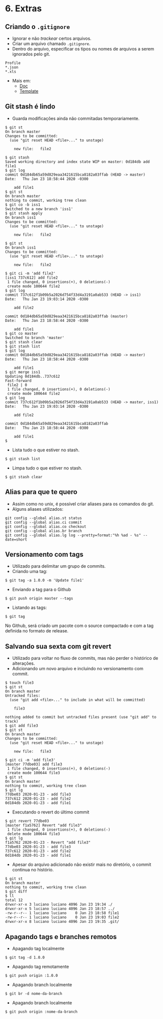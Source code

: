 # 6. Extras

## Criando o `.gitignore`

- Ignorar e não *trackear* certos arquivos.
- Criar um arquivo chamado `.gitignore`.
- Dentro do arquivo, especificar os tipos ou nomes de arquivos a serem ignorados pelo git.

```
Profile
*.json
*.xls

```

- Mais em:
	- [Doc](https://git-scm.com/docs/gitignore)
	- [Template](https://github.com/github/gitignore)

## Git stash é lindo

- Guarda modificações ainda não commitadas temporariamente.

```
$ git st
On branch master
Changes to be committed:
  (use "git reset HEAD <file>..." to unstage)

	new file:   file2

$ git stash
Saved working directory and index state WIP on master: 0d184db add file1
$ git log
commit 0d184db65a59d829eaa3421615bca8182a03ffab (HEAD -> master)
Date:   Thu Jan 23 18:58:44 2020 -0300

    add file1
$ git st
On branch master
nothing to commit, working tree clean
$ git co -b iss1
Switched to a new branch 'iss1'
$ git stash apply
On branch iss1
Changes to be committed:
  (use "git reset HEAD <file>..." to unstage)

	new file:   file2

$ git st
On branch iss1
Changes to be committed:
  (use "git reset HEAD <file>..." to unstage)

	new file:   file2

$ git ci -m 'add file2'
[iss1 737c612] add file2
 1 file changed, 0 insertions(+), 0 deletions(-)
 create mode 100644 file2
$ git log
commit 737c612f1b09b5a2026d754f33d4a3191a0ab533 (HEAD -> iss1)
Date:   Thu Jan 23 19:03:14 2020 -0300

    add file2

commit 0d184db65a59d829eaa3421615bca8182a03ffab (master)
Date:   Thu Jan 23 18:58:44 2020 -0300

    add file1
$ git co master 
Switched to branch 'master'
$ git stash clear
$ git stash list
$ git log
commit 0d184db65a59d829eaa3421615bca8182a03ffab (HEAD -> master)
Date:   Thu Jan 23 18:58:44 2020 -0300

    add file1
$ git merge iss1 
Updating 0d184db..737c612
Fast-forward
 file2 | 0
 1 file changed, 0 insertions(+), 0 deletions(-)
 create mode 100644 file2
$ git log
commit 737c612f1b09b5a2026d754f33d4a3191a0ab533 (HEAD -> master, iss1)
Date:   Thu Jan 23 19:03:14 2020 -0300

    add file2

commit 0d184db65a59d829eaa3421615bca8182a03ffab
Date:   Thu Jan 23 18:58:44 2020 -0300

    add file1
$ 
```

- Lista tudo o que estiver no stash. 

```
$ git stash list
```

- Limpa tudo o que estiver no stash. 

```
$ git stash clear
```

## Alias para que te quero

- Assim como no unix, é possível criar aliases para os comandos do git.
- Alguns aliases utilizados:

```
git config --global alias.st status
git config --global alias.ci commit
git config --global alias.co checkout
git config --global alias.br branch
git config --global alias.lg log --pretty=format:"%h %ad - %s" --date=short

```

## Versionamento com tags

- Utilizado para delimitar um grupo de commits.
- Criando uma tag:

```
$ git tag -a 1.0.0 -m 'Update file1'
```

- Enviando a tag para o Github

```
$ git push origin master --tags
```

- Listando as tags:

```
$ git tag
```

No Github, será criado um pacote com o source compactado e com a tag definida no formato de release.


## Salvando sua sexta com git revert

- Utilizado para voltar no fluxo de commits, mas não perder o histórico de alterações.
- Adicionando um novo arquivo e incluindo no versionamento com commit.

```
$ touch file3
$ git st
On branch master
Untracked files:
  (use "git add <file>..." to include in what will be committed)

	file3

nothing added to commit but untracked files present (use "git add" to track)
$ git add file3 
$ git st
On branch master
Changes to be committed:
  (use "git reset HEAD <file>..." to unstage)

	new file:   file3

$ git ci -m 'add file3'
[master 77dbe03] add file3
 1 file changed, 0 insertions(+), 0 deletions(-)
 create mode 100644 file3
$ git st
On branch master
nothing to commit, working tree clean
$ git lg
77dbe03 2020-01-23 - add file3
737c612 2020-01-23 - add file2
0d184db 2020-01-23 - add file1
```

- Executando o revert do último commit

```
$ git revert 77dbe03
[master f1a5762] Revert "add file3"
 1 file changed, 0 insertions(+), 0 deletions(-)
 delete mode 100644 file3
$ git lg
f1a5762 2020-01-23 - Revert "add file3"
77dbe03 2020-01-23 - add file3
737c612 2020-01-23 - add file2
0d184db 2020-01-23 - add file1
```

- Apesar do arquivo adicionado não existir mais no diretório, o commit continua no histório.

```
$ git st
On branch master
nothing to commit, working tree clean
$ git diff
$ ll
total 12
drwxr-xr-x 3 luciano luciano 4096 Jan 23 19:34 ./
drwxr-xr-x 5 luciano luciano 4096 Jan 23 18:57 ../
-rw-r--r-- 1 luciano luciano    0 Jan 23 18:58 file1
-rw-r--r-- 1 luciano luciano    0 Jan 23 19:03 file2
drwxr-xr-x 8 luciano luciano 4096 Jan 23 19:35 .git/
```

## Apagando tags e branches remotos

- Apagando tag localmente

```
$ git tag -d 1.0.0 
```

- Apagando tag remotamente

```
$ git push origin :1.0.0 
```

- Apagando branch localmente

```
$ git br -d nome-da-branch
```

- Apagando branch localmente

```
$ git push origin :nome-da-branch
```
